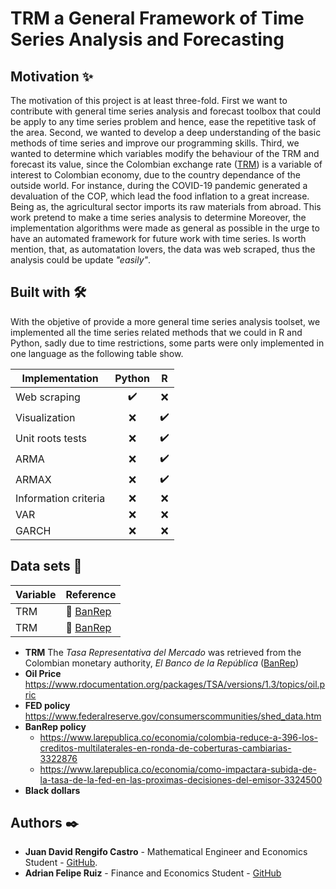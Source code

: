 # TRM a General Framework of Time Series Analysis and Forecasting

## Motivation ✨
The motivation of this project is at least three-fold. First we want to contribute with general time series analysis and forecast toolbox that could be apply to any time series problem and hence, ease the repetitive task of the area. Second, we wanted to develop a deep understanding of the basic methods of time series and improve our programming skills. Third, we wanted to determine which variables modify the behaviour of the TRM and forecast its value, since the Colombian exchange rate ([TRM](https://www.banrep.gov.co/es/estadisticas/trm)) is a variable of interest to Colombian economy, due to the country dependance of the outside world. For instance, during the COVID-19 pandemic generated a devaluation of the COP, which lead the food inflation to a great increase. Being as, the agricultural sector imports its raw materials from abroad. This work pretend to make a time series analysis to determine 
Moreover, the implementation algorithms were made as general as possible in the urge to have an automated framework for future work with time series. Is worth mention, that, as automatation lovers, the data was web scraped, thus the analysis could be update *"easily"*.

## Built with 🛠️
With the objetive of provide a more general time series analysis toolset, we implemented all the time series related methods that we could in R and Python, sadly due to time restrictions, some parts were only implemented in one language as the following table show.


|   Implementation     | Python | R |
| -------------------- | :----: | :-:|
| Web scraping         |   ✔️  | ❌ |
| Visualization        |   ❌  | ✔️ |
| Unit roots tests     |   ❌  | ✔️ |
| ARMA                 |   ❌  | ✔️ |
| ARMAX                |   ❌  | ✔️ |
| Information criteria |   ❌  | ❌ |
| VAR                  |   ❌  | ❌ |
| GARCH                |   ❌  | ❌ |

## Data sets 💽
| Variable | Reference |
| -------- | --------- |
| TRM      | 🏦 [BanRep](https://www.banrep.gov.co/en/node/50244)|
| TRM      | 🏦 [BanRep](https://www.banrep.gov.co/en/node/50244)|
* **TRM** The *Tasa Representativa del Mercado* was retrieved from the Colombian monetary authority, *El Banco de la República* ([BanRep](https://www.banrep.gov.co/en/node/50244))
* **Oil Price** https://www.rdocumentation.org/packages/TSA/versions/1.3/topics/oil.pric
* **FED policy** https://www.federalreserve.gov/consumerscommunities/shed_data.htm
* **BanRep policy** 
    * https://www.larepublica.co/economia/colombia-reduce-a-396-los-creditos-multilaterales-en-ronda-de-coberturas-cambiarias-3322876
    * https://www.larepublica.co/economia/como-impactara-subida-de-la-tasa-de-la-fed-en-las-proximas-decisiones-del-emisor-3324500
* **Black dollars**

## Authors ✒️
- **Juan David Rengifo Castro** - Mathematical Engineer and Economics Student - [GitHub](https://github.com/jdrengifoc).
- **Adrian Felipe Ruiz** - Finance and Economics Student - [GitHub](https://github.com/Afelipe-Ruiz)
